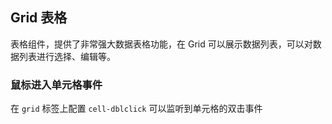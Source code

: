 <div class="demo-header">
<p class="overviewicon">
  <span class="wapi-list-form"/>
</p>

## Grid 表格

<nova-uxlink widget-name="Grid"></nova-uxlink>

表格组件，提供了非常强大数据表格功能，在 Grid 可以展示数据列表，可以对数据列表进行选择、编辑等。
</div>

### 鼠标进入单元格事件

在 `grid` 标签上配置 `cell-dblclick` 可以监听到单元格的双击事件

<nova-demo-view link="grid/event/cell-mouseenter-event"></nova-demo-view>

<br>
